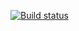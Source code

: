 [![Build status](https://ci.appveyor.com/api/projects/status/muf7b3l4kgpsh5f5?svg=true)](https://ci.appveyor.com/project/PollyRed/async-homework)